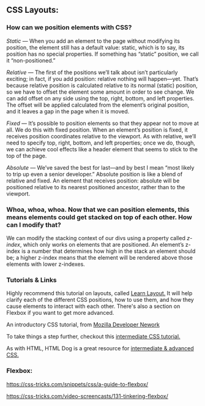
## CSS Layouts:

### How can we position elements with CSS?

*Static* — When you add an element to the page without modifying its position, the element still has a default value: static, which is to say, its position has no special properties. If something has “static” position, we call it “non-positioned.”

*Relative* — The first of the positions we’ll talk about isn’t particularly exciting; in fact, if you add position: relative nothing will happen—yet. That’s because relative position is calculated relative to its normal (static) position, so we have to offset the element some amount in order to see change. We can add offset on any side using the top, right, bottom, and left properties. The offset will be applied calculated from the element’s original position, and it leaves a gap in the page when it is moved.

*Fixed* — It’s possible to position elements so that they appear not to move at all. We do this with fixed position. When an element’s position is fixed, it receives position coordinates relative to the viewport. As with relative, we’ll need to specify top, right, bottom, and left properties; once we do, though, we can achieve cool effects like a header element that seems to stick to the top of the page.

*Absolute* — We’ve saved the best for last—and by best I mean “most likely to trip up even a senior developer.” Absolute position is like a blend of relative and fixed. An element that receives position: absolute will be positioned relative to its nearest positioned ancestor, rather than to the viewport.

### Whoa, whoa, whoa. Now that we can position elements, this means elements could get stacked on top of each other. How can I modify that?

We can modify the stacking context of our divs using a property called *z-index*, which only works on elements that are positioned. An element’s z-index is a number that determines how high in the stack an element should be; a higher z-index means that the element will be rendered above those elements with lower z-indexes.

### Tutorials & Links

Highly recommend this tutorial on layouts, called [Learn Layout.](http://learnlayout.com/) It will help clarify each of the different CSS positions, how to use them, and how they cause elements to interact with each other. There's also a section on Flexbox if you want to get more advanced.

An introductory CSS tutorial, from [Mozilla Developer Nework](https://developer.mozilla.org/en-US/docs/Web/CSS/Tutorials)

To take things a step further, checkout this [intermediate CSS tutorial.](http://learn.shayhowe.com/advanced-html-css/)

As with HTML, HTML Dog is a great resource for [intermediate & advanced CSS.](http://www.htmldog.com/guides/css/intermediate/layout/)

### Flexbox:

https://css-tricks.com/snippets/css/a-guide-to-flexbox/

https://css-tricks.com/video-screencasts/131-tinkering-flexbox/
